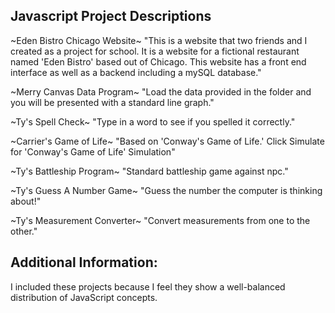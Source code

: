 ## Javascript Project Descriptions

<p>~Eden Bistro Chicago Website~
 "This is a website that two friends and I created as a project for school. It is a website for a 
  fictional restaurant named 'Eden Bistro' based out of Chicago. This website has a front end interface
  as well as a backend including a mySQL database."

<p>~Merry Canvas Data Program~
"Load the data provided in the folder and you will be presented with a standard line graph."</p>

<p>~Ty's Spell Check~
"Type in a word to see if you spelled it correctly."</p>

<p>~Carrier's Game of Life~
"Based on 'Conway's Game of Life.' Click Simulate for 'Conway's Game of Life' Simulation"</p>

<p>~Ty's Battleship Program~
"Standard battleship game against npc."</p>

<p>~Ty's Guess A Number Game~
"Guess the number the computer is thinking about!"</p>

<p>~Ty's Measurement Converter~
"Convert measurements from one to the other."</p>

## Additional Information:

I included these projects because I feel they show a well-balanced distribution of JavaScript concepts.
